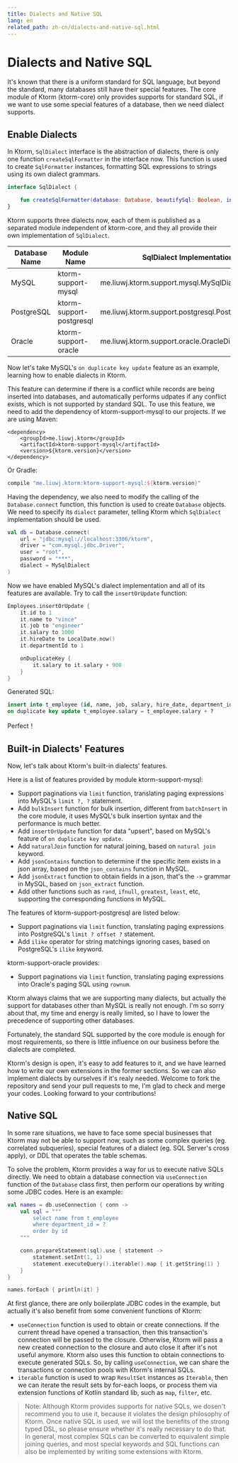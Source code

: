 ```yaml
---
title: Dialects and Native SQL
lang: en
related_path: zh-cn/dialects-and-native-sql.html
---
```


# Dialects and Native SQL

It's known that there is a uniform standard for SQL language, but beyond the standard, many databases still have their special features. The core module of Ktorm (ktorm-core) only provides supports for standard SQL, if we want to use some special features of a database, then we need dialect supports. 

## Enable Dialects

In Ktorm, `SqlDialect` interface is the abstraction of dialects, there is only one function `createSqlFormatter` in the interface now. This function is used to create `SqlFormatter` instances, formatting SQL expressions to strings using its own dialect grammars. 

```kotlin
interface SqlDialect {

    fun createSqlFormatter(database: Database, beautifySql: Boolean, indentSize: Int): SqlFormatter
}
```

Ktorm supports three dialects now, each of them is published as a separated module independent of ktorm-core, and they all provide their own implementation of `SqlDialect`. 

| Database Name | Module Name              | SqlDialect Implementation                           |
| ------------- | ------------------------ | --------------------------------------------------- |
| MySQL         | ktorm-support-mysql      | me.liuwj.ktorm.support.mysql.MySqlDialect           |
| PostgreSQL    | ktorm-support-postgresql | me.liuwj.ktorm.support.postgresql.PostgreSqlDialect |
| Oracle        | ktorm-support-oracle     | me.liuwj.ktorm.support.oracle.OracleDialect         |

Now let's take MySQL's `on duplicate key update` feature as an example, learning how to enable dialects in Ktorm. 

This feature can determine if there is a conflict while records are being inserted into databases, and automatically performs udpates if any conflict exists, which is not supported by standard SQL. To use this feature, we need to add the dependency of ktorm-support-mysql to our projects. If we are using Maven: 

```
<dependency>
    <groupId>me.liuwj.ktorm</groupId>
    <artifactId>ktorm-support-mysql</artifactId>
    <version>${ktorm.version}</version>
</dependency>
```

Or Gradle: 

```groovy
compile "me.liuwj.ktorm:ktorm-support-mysql:${ktorm.version}"
```

Having the dependency, we also need to modify the calling of the `Database.connect` function, this function is used to create `Database` objects. We need to specify its `dialect` parameter, telling Ktorm which `SqlDialect` implementation should be used. 

```kotlin
val db = Database.connect(
    url = "jdbc:mysql://localhost:3306/ktorm", 
    driver = "com.mysql.jdbc.Driver", 
    user = "root", 
    password = "***", 
    dialect = MySqlDialect
)
```

Now we have enabled MySQL's dialect implementation and all of its features are available. Try to call the `insertOrUpdate` function: 

```kotlin
Employees.insertOrUpdate {
    it.id to 1
    it.name to "vince"
    it.job to "engineer"
    it.salary to 1000
    it.hireDate to LocalDate.now()
    it.departmentId to 1

    onDuplicateKey {
        it.salary to it.salary + 900
    }
}
```

Generated SQL: 

```sql
insert into t_employee (id, name, job, salary, hire_date, department_id) values (?, ?, ?, ?, ?, ?) 
on duplicate key update t_employee.salary = t_employee.salary + ? 
```

Perfect！

## Built-in Dialects' Features

Now, let's talk about Ktorm's built-in dialects' features. 

Here is a list of features provided by module ktorm-support-mysql: 

- Support paginations via `limit` function, translating paging expressions into MySQL's `limit ?, ?` statement. 
- Add `bulkInsert` function for bulk insertion, different from `batchInsert` in the core module, it uses MySQL's bulk insertion syntax and the performance is much better. 
- Add `insertOrUpdate` function for data "upsert", based on MySQL's feature of `on duplicate key update`. 
- Add `naturalJoin` function for natural joining, based on `natural join` keyword. 
- Add `jsonContains` function to determine if the specific item exists in a json array, based on the `json_contains` function in MySQL. 
- Add `jsonExtract` function to obtain fields in a json, that's the `->` grammar in MySQL, based on `json_extract` function. 
- Add other functions such as `rand`, `ifnull`, `greatest`, `least`, etc, supporting the corresponding functions in MySQL. 

The features of ktorm-support-postgresql are listed below: 

- Support paginations via `limit` function, translating paging expressions into PostgreSQL's `limit ? offset ?` statement. 
- Add `ilike` operator for string matchings ignoring cases, based on PostgreSQL's `ilike` keyword. 

ktorm-support-oracle provides: 

- Support paginations via `limit` function, translating paging expressions into Oracle's paging SQL using `rownum`. 

Ktorm always claims that we are supporting many dialects, but actually the support for databases other than MySQL is really not enough. I'm so sorry about that, my time and energy is really limited, so I have to lower the precedence of supporting other databases. 

Fortunately, the standard SQL supported by the core module is enough for most requirements, so there is little influence on our business before the dialects are completed. 

Ktorm's design is open, it's easy to add features to it, and we have learned how to write our own extensions in the former sections. So we can also implement dialects by ourselves if it's realy needed. Welcome to fork the repository and send your pull requests to me, I'm glad to check and merge your codes. Looking forward to your contributions!

## Native SQL

In some rare situations, we have to face some special businesses that Ktorm may not be able to support now, such as some complex queries (eg. correlated subqueries), special features of a dialect (eg. SQL Server's cross apply), or DDL that operates the table schemas. 

To solve the problem, Ktorm provides a way for us to execute native SQLs directly. We need to obtain a database connection via `useConnection` function of the `Database` class first, then perform our operations by writing some JDBC codes. Here is an example: 

```kotlin
val names = db.useConnection { conn ->
    val sql = """
        select name from t_employee
        where department_id = ?
        order by id
    """

    conn.prepareStatement(sql).use { statement ->
        statement.setInt(1, 1)
        statement.executeQuery().iterable().map { it.getString(1) }
    }
}

names.forEach { println(it) }
```

At first glance, there are only boilerplate JDBC codes in the example, but actually it's also benefit from some convenient functions of Ktorm: 

- `useConnection` function is used to obtain or create connections. If the current thread have opened a transaction, then this transaction's connection will be passed to the closure. Otherwise, Ktorm will pass a new created connection to the closure and auto close it after it's not useful anymore. Ktorm also uses this function to obtain connections to execute generated SQLs. So, by calling `useConnection`, we can share the transactions or connection pools with Ktorm's internal SQLs. 
- `iterable` function is used to wrap `ResultSet` instances as `Iterable`, then we can iterate the result sets by for-each loops, or process them via extension functions of Kotlin standard lib, such as `map`, `filter`, etc. 

> Note: Although Ktorm provides supports for native SQLs, we dosen't recommend you to use it, because it violates the design philosophy of Ktorm. Once native SQL is used, we will lost the benefits of the strong typed DSL, so please ensure whether it's really necessary to do that. In general, most complex SQLs can be converted to equivalent simple joining queries, and most special keywords and SQL functions can also be implemented by writing some extensions with Ktorm. 

